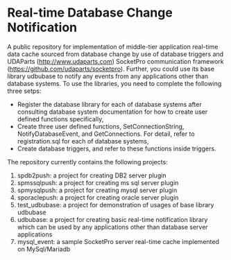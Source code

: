 # Real-time Database Change Notification

A public repository for implementation of middle-tier application real-time data cache sourced from database change by use of database triggers and UDAParts (http://www.udaparts.com) SocketPro communication framework (https://github.com/udaparts/socketpro). Further, you could use its base library udbubase to notify any events from any applications other than database systems.
To use the libraries, you need to complete the following three setps:

  - Register the database library for each of database systems after consulting database system documentation for how to create user defined functions specifically,
  - Create three user defined functions, SetConnectionString, NotifyDatabaseEvent, and GetConnections. For detail, refer to registration.sql for each of database systems,
  - Create database triggers, and refer to these functions inside triggers.

The repository currently contains the following projects:

1. spdb2push: a project for creating DB2 server plugin
2. spmssqlpush: a project for creating ms sql server plugin
3. spmysqlpush: a project for creating mysql server plugin
4. sporaclepush: a project for creating oracle server plugin
5. test_udbubase: a project for demonstration of usages of base library udbubase
6. udbubase: a project for creating basic real-time notification library which can be used by any applications other than database server applications
7. mysql_event: a sample SocketPro server real-time cache implemented on MySql/Mariadb

